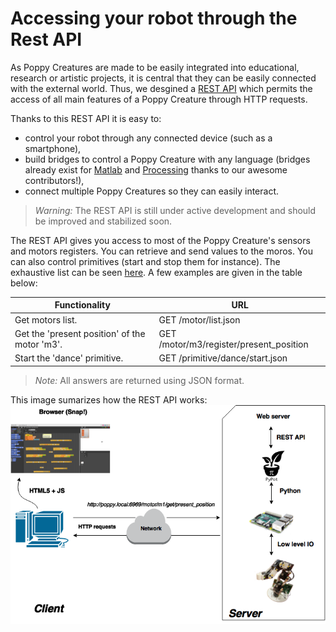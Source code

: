 # Accessing your robot through the Rest API

As Poppy Creatures are made to be easily integrated into educational, research or artistic projects, it is central that they can be easily connected with the external world. Thus, we desgined a [REST API](http://www.restapitutorial.com) which permits the access of all main features of a Poppy Creature through HTTP requests.

Thanks to this REST API it is easy to:
* control your robot through any connected device (such as a smartphone),
* build bridges to control a Poppy Creature with any language (bridges already exist for [Matlab](https://github.com/joelortizsosa/Connection-Poppy-Matlab) and [Processing](https://github.com/poppy-project/pypot/tree/master/samples/REST/ruby) thanks to our awesome contributors!),
* connect multiple Poppy Creatures so they can easily interact.

> *Warning:* The REST API is still under active development and should be improved and stabilized soon.

The REST API gives you access to most of the Poppy Creature's sensors and motors registers. You can retrieve and send values to the moros. You can also control primitives (start and stop them for instance). The exhaustive list can be seen [here](https://github.com/poppy-project/pypot/blob/master/REST-APIs.md). A few examples are given in the table below:


| Functionality                                 | URL                                     |
|-----------------------------------------------|-----------------------------------------|
| Get motors list.                              | GET /motor/list.json                    |
| Get the 'present position' of the motor 'm3'. | GET /motor/m3/register/present_position |
| Start the 'dance' primitive.                  | GET /primitive/dance/start.json         |

> *Note:* All answers are returned using JSON format.

This image sumarizes how the REST API works:
![image](../../images/restapi_final.png)
